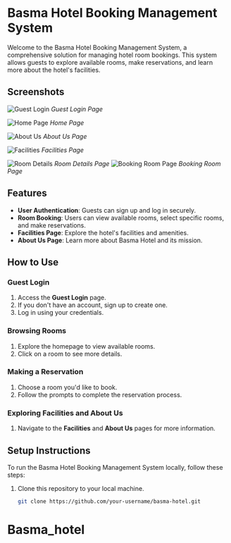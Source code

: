# Basma Hotel Booking Management System

Welcome to the Basma Hotel Booking Management System, a comprehensive solution for managing hotel room bookings. This system allows guests to explore available rooms, make reservations, and learn more about the hotel's facilities.

## Screenshots

![Guest Login](https://i.postimg.cc/ZKDfyMvy/screencapture-localhost-3000-guest-login-2023-11-21-21-54-00.png)
*Guest Login Page*

![Home Page](https://i.postimg.cc/76MsGPSx/screencapture-localhost-3000-2023-11-21-18-13-21.png)
*Home Page*

![About Us](https://i.postimg.cc/fb7j52yC/screencapture-localhost-3000-aboutus-2023-11-21-18-16-13.png)
*About Us Page*

![Facilities](https://i.postimg.cc/HLT7WpW0/screencapture-localhost-3000-facilities-2023-11-21-22-28-12.png)
*Facilities Page*

![Room Details](https://i.postimg.cc/mgv8m1wL/screencapture-localhost-3000-room-1-2023-11-21-22-13-10.png)
*Room Details Page*
![Booking Room Page](https://i.postimg.cc/8kZ4q0Hn/screencapture-localhost-3000-guest-booking-2023-11-21-22-02-29.png)
*Booking Room Page*
## Features

- **User Authentication**: Guests can sign up and log in securely.
- **Room Booking**: Users can view available rooms, select specific rooms, and make reservations.
- **Facilities Page**: Explore the hotel's facilities and amenities.
- **About Us Page**: Learn more about Basma Hotel and its mission.

## How to Use

### Guest Login

1. Access the **Guest Login** page.
2. If you don't have an account, sign up to create one.
3. Log in using your credentials.

### Browsing Rooms

1. Explore the homepage to view available rooms.
2. Click on a room to see more details.

### Making a Reservation

1. Choose a room you'd like to book.
2. Follow the prompts to complete the reservation process.

### Exploring Facilities and About Us

1. Navigate to the **Facilities** and **About Us** pages for more information.

## Setup Instructions

To run the Basma Hotel Booking Management System locally, follow these steps:

1. Clone this repository to your local machine.
   ```bash
   git clone https://github.com/your-username/basma-hotel.git
# Basma_hotel
